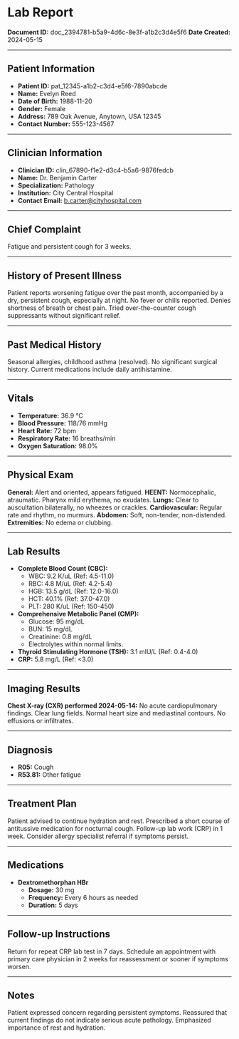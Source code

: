 # Lab Report

**Document ID:** doc_2394781-b5a9-4d6c-8e3f-a1b2c3d4e5f6
**Date Created:** 2024-05-15

---

## Patient Information

*   **Patient ID:** pat_12345-a1b2-c3d4-e5f6-7890abcde
*   **Name:** Evelyn Reed
*   **Date of Birth:** 1988-11-20
*   **Gender:** Female
*   **Address:** 789 Oak Avenue, Anytown, USA 12345
*   **Contact Number:** 555-123-4567

---

## Clinician Information

*   **Clinician ID:** clin_67890-f1e2-d3c4-b5a6-9876fedcb
*   **Name:** Dr. Benjamin Carter
*   **Specialization:** Pathology
*   **Institution:** City Central Hospital
*   **Contact Email:** b.carter@cityhospital.com

---

## Chief Complaint

Fatigue and persistent cough for 3 weeks.

---

## History of Present Illness

Patient reports worsening fatigue over the past month, accompanied by a dry, persistent cough, especially at night. No fever or chills reported. Denies shortness of breath or chest pain. Tried over-the-counter cough suppressants without significant relief.

---

## Past Medical History

Seasonal allergies, childhood asthma (resolved). No significant surgical history. Current medications include daily antihistamine.

---

## Vitals

*   **Temperature:** 36.9 °C
*   **Blood Pressure:** 118/76 mmHg
*   **Heart Rate:** 72 bpm
*   **Respiratory Rate:** 16 breaths/min
*   **Oxygen Saturation:** 98.0%

---

## Physical Exam

**General:** Alert and oriented, appears fatigued.
**HEENT:** Normocephalic, atraumatic. Pharynx mild erythema, no exudates.
**Lungs:** Clear to auscultation bilaterally, no wheezes or crackles.
**Cardiovascular:** Regular rate and rhythm, no murmurs.
**Abdomen:** Soft, non-tender, non-distended.
**Extremities:** No edema or clubbing.

---

## Lab Results

*   **Complete Blood Count (CBC):**
    *   WBC: 9.2 K/uL (Ref: 4.5-11.0)
    *   RBC: 4.8 M/uL (Ref: 4.2-5.4)
    *   HGB: 13.5 g/dL (Ref: 12.0-16.0)
    *   HCT: 40.1% (Ref: 37.0-47.0)
    *   PLT: 280 K/uL (Ref: 150-450)
*   **Comprehensive Metabolic Panel (CMP):**
    *   Glucose: 95 mg/dL
    *   BUN: 15 mg/dL
    *   Creatinine: 0.8 mg/dL
    *   Electrolytes within normal limits.
*   **Thyroid Stimulating Hormone (TSH):** 3.1 mIU/L (Ref: 0.4-4.0)
*   **CRP:** 5.8 mg/L (Ref: <3.0)

---

## Imaging Results

**Chest X-ray (CXR) performed 2024-05-14:** No acute cardiopulmonary findings. Clear lung fields. Normal heart size and mediastinal contours. No effusions or infiltrates.

---

## Diagnosis

*   **R05:** Cough
*   **R53.81:** Other fatigue

---

## Treatment Plan

Patient advised to continue hydration and rest. Prescribed a short course of antitussive medication for nocturnal cough. Follow-up lab work (CRP) in 1 week. Consider allergy specialist referral if symptoms persist.

---

## Medications

*   **Dextromethorphan HBr**
    *   **Dosage:** 30 mg
    *   **Frequency:** Every 6 hours as needed
    *   **Duration:** 5 days

---

## Follow-up Instructions

Return for repeat CRP lab test in 7 days. Schedule an appointment with primary care physician in 2 weeks for reassessment or sooner if symptoms worsen.

---

## Notes

Patient expressed concern regarding persistent symptoms. Reassured that current findings do not indicate serious acute pathology. Emphasized importance of rest and hydration.